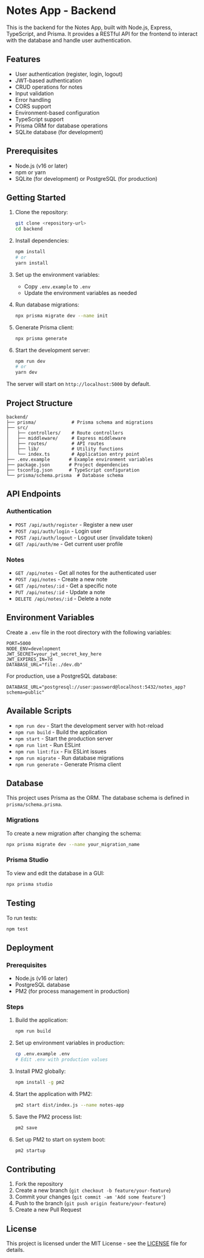 # Notes App - Backend

This is the backend for the Notes App, built with Node.js, Express, TypeScript, and Prisma. It provides a RESTful API for the frontend to interact with the database and handle user authentication.

## Features

- User authentication (register, login, logout)
- JWT-based authentication
- CRUD operations for notes
- Input validation
- Error handling
- CORS support
- Environment-based configuration
- TypeScript support
- Prisma ORM for database operations
- SQLite database (for development)

## Prerequisites

- Node.js (v16 or later)
- npm or yarn
- SQLite (for development) or PostgreSQL (for production)

## Getting Started

1. Clone the repository:
   ```bash
   git clone <repository-url>
   cd backend
   ```

2. Install dependencies:
   ```bash
   npm install
   # or
   yarn install
   ```

3. Set up the environment variables:
   - Copy `.env.example` to `.env`
   - Update the environment variables as needed

4. Run database migrations:
   ```bash
   npx prisma migrate dev --name init
   ```

5. Generate Prisma client:
   ```bash
   npx prisma generate
   ```

6. Start the development server:
   ```bash
   npm run dev
   # or
   yarn dev
   ```

The server will start on `http://localhost:5000` by default.

## Project Structure

```
backend/
├── prisma/             # Prisma schema and migrations
├── src/
│   ├── controllers/    # Route controllers
│   ├── middleware/     # Express middleware
│   ├── routes/         # API routes
│   ├── lib/            # Utility functions
│   └── index.ts        # Application entry point
├── .env.example       # Example environment variables
├── package.json       # Project dependencies
├── tsconfig.json      # TypeScript configuration
└── prisma/schema.prisma  # Database schema
```

## API Endpoints

### Authentication

- `POST /api/auth/register` - Register a new user
- `POST /api/auth/login` - Login user
- `POST /api/auth/logout` - Logout user (invalidate token)
- `GET /api/auth/me` - Get current user profile

### Notes

- `GET /api/notes` - Get all notes for the authenticated user
- `POST /api/notes` - Create a new note
- `GET /api/notes/:id` - Get a specific note
- `PUT /api/notes/:id` - Update a note
- `DELETE /api/notes/:id` - Delete a note

## Environment Variables

Create a `.env` file in the root directory with the following variables:

```
PORT=5000
NODE_ENV=development
JWT_SECRET=your_jwt_secret_key_here
JWT_EXPIRES_IN=7d
DATABASE_URL="file:./dev.db"
```

For production, use a PostgreSQL database:

```
DATABASE_URL="postgresql://user:password@localhost:5432/notes_app?schema=public"
```

## Available Scripts

- `npm run dev` - Start the development server with hot-reload
- `npm run build` - Build the application
- `npm start` - Start the production server
- `npm run lint` - Run ESLint
- `npm run lint:fix` - Fix ESLint issues
- `npm run migrate` - Run database migrations
- `npm run generate` - Generate Prisma client

## Database

This project uses Prisma as the ORM. The database schema is defined in `prisma/schema.prisma`.

### Migrations

To create a new migration after changing the schema:

```bash
npx prisma migrate dev --name your_migration_name
```

### Prisma Studio

To view and edit the database in a GUI:

```bash
npx prisma studio
```

## Testing

To run tests:

```bash
npm test
```

## Deployment

### Prerequisites

- Node.js (v16 or later)
- PostgreSQL database
- PM2 (for process management in production)

### Steps

1. Build the application:
   ```bash
   npm run build
   ```

2. Set up environment variables in production:
   ```bash
   cp .env.example .env
   # Edit .env with production values
   ```

3. Install PM2 globally:
   ```bash
   npm install -g pm2
   ```

4. Start the application with PM2:
   ```bash
   pm2 start dist/index.js --name notes-app
   ```

5. Save the PM2 process list:
   ```bash
   pm2 save
   ```

6. Set up PM2 to start on system boot:
   ```bash
   pm2 startup
   ```

## Contributing

1. Fork the repository
2. Create a new branch (`git checkout -b feature/your-feature`)
3. Commit your changes (`git commit -am 'Add some feature'`)
4. Push to the branch (`git push origin feature/your-feature`)
5. Create a new Pull Request

## License

This project is licensed under the MIT License - see the [LICENSE](LICENSE) file for details.

